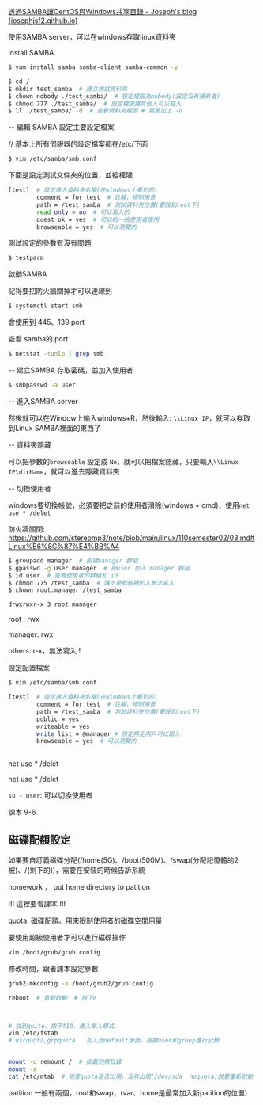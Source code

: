 [透過SAMBA讓CentOS與Windows共享目錄 - Joseph's blog (josephjsf2.github.io)](https://josephjsf2.github.io/linux/2019/11/01/share_centos_folder_with_windows.html)

使用SAMBA server，可以在windows存取linux資料夾



install SAMBA 

```sh
$ yum install samba samba-client samba-common -y
```



```sh
$ cd /
$ mkdir test_samba  # 建立測試資料夾
$ chown nobody ./test_samba/  # 設定權限為nobody(設定沒有擁有者)
$ chmod 777 ./test_samba/  # 設定權限讓其他人可以寫入
$ ll ./test_samba/ -d  # 查看資料夾權限 # 需要加上 -d
```





-- 編輯 SAMBA 設定主要設定檔案

// 基本上所有伺服器的設定檔案都在/etc/下面

```sh
$ vim /etc/samba/smb.conf
```



下面是設定測試文件夾的位置，並給權限

```sh
[test]  # 設定進入資料夾名稱(在windows上看到的)
        comment = for test  # 註解，標明用意
        path = /test_samba  # 測試資料夾位置(要設到root下)
        read only = no  # 可以寫入的
        guest ok = yes  # 可以給一般使用者使用
        browseable = yes  # 可以瀏覽的
```



測試設定的參數有沒有問題

```sh
$ testparm
```



啟動SAMBA

記得要把防火牆關掉才可以連線到

```sh
$ systemctl start smb
```

會使用到 445、139 port



查看 samba的 port

```sh
$ netstat -tunlp | grep smb
```



-- 建立SAMBA 存取密碼，並加入使用者

```sh
$ smbpasswd -a user
```





-- 進入SAMBA server

然後就可以在Window上輸入windows+R，然後輸入: `\\Linux IP`，就可以存取到Linux SAMBA裡面的東西了



-- 資料夾隱藏

可以把參數的`browseable` 設定成 `No`，就可以把檔案隱藏，只要輸入`\\Linux IP\dirName`，就可以進去隱藏資料夾



-- 切換使用者

windows要切換帳號，必須要把之前的使用者清除(windows + cmd)，使用`net use * /delet`



防火牆關閉: https://github.com/stereomp3/note/blob/main/linux/110semester02/03.md#Linux%E6%8C%87%E4%BB%A4





```sh
$ groupadd manager  # 創建manager 群組
$ gpasswd -g user manager  # 把user 加入 manager 群組
$ id user  # 查看使用者的群組和 id
$ chmod 775 /test_samba  # 讓不是群組裡的人無法寫入
$ chown root:manager /test_samba
```

`drwxrwxr-x 3 root manager `

root : rwx

manager: rwx

others: r-x，無法寫入 !

設定配置檔案

```sh
$ vim /etc/samba/smb.conf
```



```sh
[test]  # 設定進入資料夾名稱(在windows上看到的)
        comment = for test  # 註解，標明用意
        path = /test_samba  # 測試資料夾位置(要設到root下)
        public = yes
        writeable = yes
        write list = @manager # 設定特定用戶可以寫入
        browseable = yes  # 可以瀏覽的
        
```







net use * /delet

net use * /delet



`su - user`: 可以切換使用者



課本 9-6 

## 磁碟配額設定

如果要自訂義磁碟分配(/home(5G)、/boot(500M)、/swap(分配記憶體的2被)、/(剩下的))，需要在安裝的時候告訴系統

homework ， put home directory to patition

!!! 這裡要看課本 !!!

quota: 磁碟配額。用來限制使用者的磁碟空間用量

要使用超級使用者才可以進行磁碟操作

```sh
vim /boot/grub/grub.config
```

修改時間，跟者課本設定參數

```sh
grub2-mkconfig -o /boot/grub2/grub.config

reboot  # 重新啟動  # 按下e



# 找到quite，按下f10，進入單人模式，
vim /etc/fstab
# usrquota,grpquota   加入到default後面，根據user和group進行分類


mount -o remount /  # 掛載到根目錄
mount -a
cat /etc/mtab  # 檢查quota是否出現，沒有出現(/dev/sda  noquota)就要重新啟動
```



patition 一般有兩個，root和swap，(var、home是最常加入新patition的位置)
